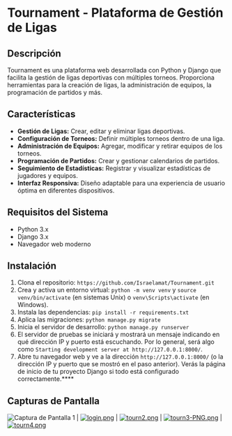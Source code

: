 # Tournament - Plataforma de Gestión de Ligas

## Descripción
Tournament es una plataforma web desarrollada con Python y Django que facilita la gestión de ligas deportivas con múltiples torneos. Proporciona herramientas para la creación de ligas, la administración de equipos, la programación de partidos y más.

## Características

- **Gestión de Ligas:** Crear, editar y eliminar ligas deportivas.
- **Configuración de Torneos:** Definir múltiples torneos dentro de una liga.
- **Administración de Equipos:** Agregar, modificar y retirar equipos de los torneos.
- **Programación de Partidos:** Crear y gestionar calendarios de partidos.
- **Seguimiento de Estadísticas:** Registrar y visualizar estadísticas de jugadores y equipos.
- **Interfaz Responsiva:** Diseño adaptable para una experiencia de usuario óptima en diferentes dispositivos.

## Requisitos del Sistema

- Python 3.x
- Django 3.x
- Navegador web moderno

## Instalación

1. Clona el repositorio: `https://github.com/Israelamat/Tournament.git`
2. Crea y activa un entorno virtual: `python -m venv venv` y `source venv/bin/activate` (en sistemas Unix) o `venv\Scripts\activate` (en Windows).
3. Instala las dependencias: `pip install -r requirements.txt`
4. Aplica las migraciones: `python manage.py migrate`
5. Inicia el servidor de desarrollo: `python manage.py runserver`
6. El servidor de pruebas se iniciará y mostrará un mensaje indicando en qué dirección IP y puerto está escuchando. Por lo general, será algo como `Starting development server at http://127.0.0.1:8000/`.
7. Abre tu navegador web y ve a la dirección `http://127.0.0.1:8000/` (o la dirección IP y puerto que se mostró en el paso anterior). Verás la página de inicio de tu proyecto Django si todo está configurado correctamente.****

## Capturas de Pantalla
![Captura de Pantalla 1](https://i.postimg.cc/qRdVs0gD/home.png) | [![login.png](https://i.postimg.cc/zBSmpMgz/login.png)](https://postimg.cc/2b6XS0GM) | [![tourn2.png](https://i.postimg.cc/7ZCpjb2Q/tourn2.png)](https://postimg.cc/bZhCtyLQ) | [![tourn3-PNG.png](https://i.postimg.cc/xj5DzwQg/tourn3-PNG.png)](https://postimg.cc/xqX4rFcb) | [![tourn4.png](https://i.postimg.cc/gktCM3nZ/tourn4.png)](https://postimg.cc/crYkCg7x)
